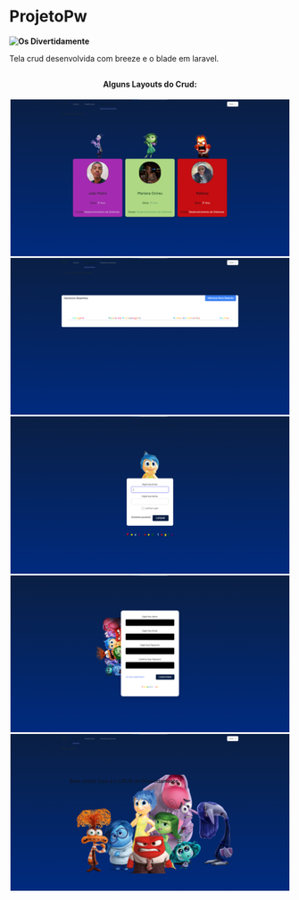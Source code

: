 # ProjetoPw

**![Os Divertidamente](https://imagens-crud/titulo.png)**

Tela crud desenvolvida com breeze e o blade em laravel.
</div>

##

<div align="center">
  
  <h4>Alguns Layouts do Crud:</h4>
  <img width="500" src="https://github.com/Joaozin54P/ProjetoPw/blob/main/imagens-crud/Desenvolvedores.png"><br>
   <img width="500" src="https://github.com/Joaozin54P/ProjetoPw/blob/main/imagens-crud/crud.png"><br>
    <img width="500" src="https://github.com/Joaozin54P/ProjetoPw/blob/main/imagens-crud/Login.png"><br>
     <img width="500" src="https://github.com/Joaozin54P/ProjetoPw/blob/main/imagens-crud/Registrar.png"><br>
      <img width="500" src="https://github.com/Joaozin54P/ProjetoPw/blob/main/imagens-crud/Home.png">
  
</div>


